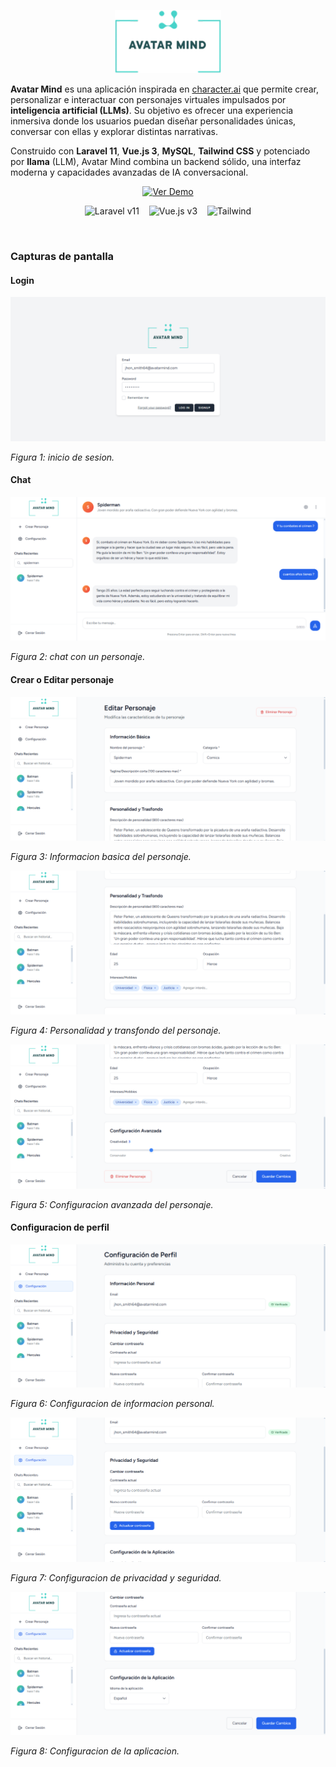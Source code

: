 <div align="center">

<p align="center">
    <img src="public/images/logotipo-sm-v4-login.png" alt="Git" width="170" title="Git" />
</p>

</div>

<div align="left">

<p align="left">
    
**Avatar Mind** es una aplicación inspirada en [character.ai](https://character.ai) que permite crear, personalizar e interactuar con personajes virtuales impulsados por **inteligencia artificial (LLMs)**.
Su objetivo es ofrecer una experiencia inmersiva donde los usuarios puedan diseñar personalidades únicas, conversar con ellas y explorar distintas narrativas.

Construido con **Laravel 11**, **Vue.js 3**, **MySQL**, **Tailwind CSS** y potenciado por **llama** (LLM), Avatar Mind combina un backend sólido, una interfaz moderna y capacidades avanzadas de IA conversacional.

</p>

</div>

<div align="center">

<p>

[![Ver Demo](https://img.shields.io/badge/demo-red?style=for-the-badge)](https://www.dropbox.com/scl/fi/mjjnd8raill6hktmsgc49/avatar-mind-demo.mp4?rlkey=cywl0qcx2x0r4wm9r4cho723r&st=c2r456ds&dl=0)

</p>

![Laravel v11](https://img.shields.io/badge/laravel-v11-blue?logo=laravel)
&nbsp;&nbsp;
![Vue.js v3](https://img.shields.io/badge/vue.js-v3-blue?logo=vue.js)
&nbsp;&nbsp;
![Tailwind](https://img.shields.io/badge/tailwindcss-gray?logo=tailwindcss)

</div>

<br>

### Capturas de pantalla

#### Login

![Login](storage/app/screenshots/login.png)

*Figura 1: inicio de sesion.*

#### Chat

![Chat](storage/app/screenshots/chat.png)

*Figura 2: chat con un personaje.*

#### Crear o Editar personaje

![Editar personaje](storage/app/screenshots/crear-editar-personaje-1.png)

*Figura 3: Informacion basica del personaje.*

![Editar personaje](storage/app/screenshots/crear-editar-personaje-2.png)

*Figura 4: Personalidad y transfondo del personaje.*

![Editar personaje](storage/app/screenshots/crear-editar-personaje-3.png)

*Figura 5: Configuracion avanzada del personaje.*

#### Configuracion de perfil

![Configuracion](storage/app/screenshots/configuracion-1.png)

*Figura 6: Configuracion de informacion personal.*

![Configuracion](storage/app/screenshots/configuracion-2.png)

*Figura 7: Configuracion de privacidad y seguridad.*

![Configuracion](storage/app/screenshots/configuracion-3.png)

*Figura 8: Configuracion de la aplicacion.*